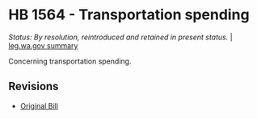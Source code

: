 # HB 1564 - Transportation spending
*Status: By resolution, reintroduced and retained in present status.* | [leg.wa.gov summary](https://app.leg.wa.gov/billsummary?BillNumber=1564&Year=2021)

Concerning transportation spending.

## Revisions
* [Original Bill](1/)